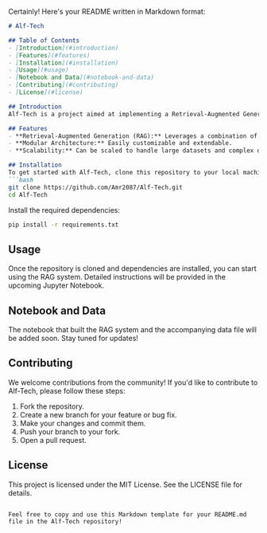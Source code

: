 Certainly! Here's your README written in Markdown format:

```markdown
# Alf-Tech

## Table of Contents
- [Introduction](#introduction)
- [Features](#features)
- [Installation](#installation)
- [Usage](#usage)
- [Notebook and Data](#notebook-and-data)
- [Contributing](#contributing)
- [License](#license)

## Introduction
Alf-Tech is a project aimed at implementing a Retrieval-Augmented Generation (RAG) system. This system combines the strengths of retrieval-based methods and generation-based models to produce highly accurate and contextually relevant responses.

## Features
- **Retrieval-Augmented Generation (RAG):** Leverages a combination of retrieval and generation techniques for better performance.
- **Modular Architecture:** Easily customizable and extendable.
- **Scalability:** Can be scaled to handle large datasets and complex queries.

## Installation
To get started with Alf-Tech, clone this repository to your local machine:
```bash
git clone https://github.com/Amr2087/Alf-Tech.git
cd Alf-Tech
```
Install the required dependencies:
```bash
pip install -r requirements.txt
```

## Usage
Once the repository is cloned and dependencies are installed, you can start using the RAG system. Detailed instructions will be provided in the upcoming Jupyter Notebook.

## Notebook and Data
The notebook that built the RAG system and the accompanying data file will be added soon. Stay tuned for updates!

## Contributing
We welcome contributions from the community! If you'd like to contribute to Alf-Tech, please follow these steps:
1. Fork the repository.
2. Create a new branch for your feature or bug fix.
3. Make your changes and commit them.
4. Push your branch to your fork.
5. Open a pull request.

## License
This project is licensed under the MIT License. See the LICENSE file for details.
```

Feel free to copy and use this Markdown template for your README.md file in the Alf-Tech repository!
